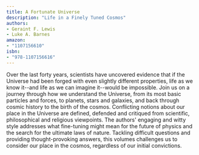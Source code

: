 ```yaml
---
title: A Fortunate Universe
description: "Life in a Finely Tuned Cosmos"
authors:
- Geraint F. Lewis
- Luke A. Barnes
amazon:
- "1107156610"
isbn:
- "978-1107156616"
---
```

Over the last forty years, scientists have uncovered evidence that if the Universe had been forged with even slightly different properties, life as we know it--and life as we can imagine it--would be impossible. Join us on a journey through how we understand the Universe, from its most basic particles and forces, to planets, stars and galaxies, and back through cosmic history to the birth of the cosmos. Conflicting notions about our place in the Universe are defined, defended and critiqued from scientific, philosophical and religious viewpoints. The authors' engaging and witty style addresses what fine-tuning might mean for the future of physics and the search for the ultimate laws of nature. Tackling difficult questions and providing thought-provoking answers, this volumes challenges us to consider our place in the cosmos, regardless of our initial convictions.

